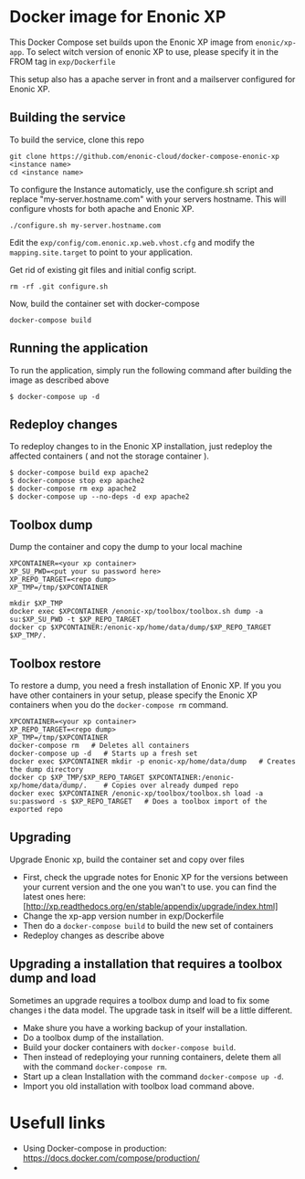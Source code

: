 # Docker image for Enonic XP
This Docker Compose set builds upon the Enonic XP image from `enonic/xp-app`. To select witch version of enonic XP to use, please specify it in the  FROM tag in `exp/Dockerfile`

This setup also has a apache server in front and a mailserver configured for Enonic XP.

## Building the service
To build the service, clone this repo
```
git clone https://github.com/enonic-cloud/docker-compose-enonic-xp <instance name>
cd <instance name>
```

To configure the Instance automaticly, use the configure.sh script and replace "my-server.hostname.com" with your servers hostname. This will configure vhosts for both apache and Enonic XP. 
```
./configure.sh my-server.hostname.com
```

Edit the `exp/config/com.enonic.xp.web.vhost.cfg` and modify the `mapping.site.target` to point to your application.

Get rid of existing git files and initial config script.
````
rm -rf .git configure.sh
````


Now, build the container set with docker-compose
```
docker-compose build 
```

## Running the application
To run the application, simply run the following command after building the image as described above
```
$ docker-compose up -d 
```

## Redeploy changes
To redeploy changes to in the Enonic XP installation, just redeploy the affected containers ( and not the storage container ).
```
$ docker-compose build exp apache2
$ docker-compose stop exp apache2
$ docker-compose rm exp apache2
$ docker-compose up --no-deps -d exp apache2
```

## Toolbox dump
Dump the container and copy the dump to your local machine
```
XPCONTAINER=<your xp container>
XP_SU_PWD=<put your su password here>
XP_REPO_TARGET=<repo dump>
XP_TMP=/tmp/$XPCONTAINER

mkdir $XP_TMP
docker exec $XPCONTAINER /enonic-xp/toolbox/toolbox.sh dump -a su:$XP_SU_PWD -t $XP_REPO_TARGET
docker cp $XPCONTAINER:/enonic-xp/home/data/dump/$XP_REPO_TARGET $XP_TMP/.
```

## Toolbox restore
To restore a dump, you need a fresh installation of Enonic XP. If you you have other containers in your setup, please specify the Enonic XP containers when you do the `docker-compose rm` command.
```
XPCONTAINER=<your xp container>
XP_REPO_TARGET=<repo dump>
XP_TMP=/tmp/$XPCONTAINER
docker-compose rm   # Deletes all containers
docker-compose up -d   # Starts up a fresh set
docker exec $XPCONTAINER mkdir -p enonic-xp/home/data/dump   # Creates the dump directory
docker cp $XP_TMP/$XP_REPO_TARGET $XPCONTAINER:/enonic-xp/home/data/dump/.    # Copies over already dumped repo
docker exec $XPCONTAINER /enonic-xp/toolbox/toolbox.sh load -a su:password -s $XP_REPO_TARGET   # Does a toolbox import of the exported repo
```

## Upgrading
Upgrade Enonic xp, build the container set and copy over files
- First, check the upgrade notes for Enonic XP for the versions between your current version and the one you wan't to use. you can find the latest ones here: [http://xp.readthedocs.org/en/stable/appendix/upgrade/index.html]
- Change the xp-app version number in exp/Dockerfile
- Then do a `docker-compose build` to build the new set of containers
- Redeploy changes as describe above

## Upgrading a installation that requires a toolbox dump and load
Sometimes an upgrade requires a toolbox dump and load to fix some changes i the data model. The upgrade task in itself will be a little different.
- Make shure you have a working backup of your installation. 
- Do a toolbox dump of the installation.
- Build your docker containers with `docker-compose build`.
- Then instead of redeploying your running containers, delete them all with the command `docker-compose rm`.
- Start up a clean Installation with the command `docker-compose up -d`.
- Import you old installation with toolbox load command above.


# Usefull links

- Using Docker-compose in production: https://docs.docker.com/compose/production/
- 
